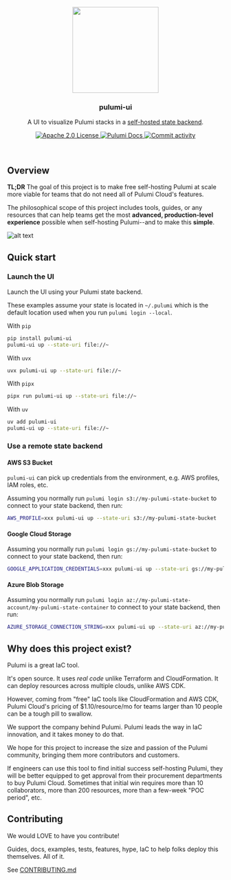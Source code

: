 <p align="center">
    <img src="https://github.com/mlops-club/pulumi-ui/blob/main/docs/pulumi-ui-logo.png?raw=true" width="200px">
    <h3 align="center">pulumi-ui</h3>
</p>

<p align="center">
  A UI to visualize Pulumi stacks in a <a href="https://www.pulumi.com/docs/concepts/state/">self-hosted state backend</a>.
</p>

<p align="center">
  <a href="https://opensource.org/licenses/Apache-2.0">
    <img src="https://img.shields.io/badge/License-Apache%202.0-blue?style=for-the-badge&logo=apache" alt="Apache 2.0 License">
  </a>
  <!-- <a href="https://gitpod.io/#https://github.com/mlops-club/pyprojen">
    <img src="https://img.shields.io/badge/Gitpod-ready--to--code-blue?style=for-the-badge&logo=gitpod" alt="Gitpod ready-to-code">
  </a> -->
  <a href="https://www.pulumi.com/docs/">
    <img src="https://img.shields.io/badge/Pulumi-8A3391?style=for-the-badge&logo=pulumi" alt="Pulumi Docs">
  </a>
  <a href="https://github.com/mlops-club/pyprojen/commits/main">
    <img src="https://img.shields.io/github/commit-activity/w/mlops-club/pulumi-ui?style=for-the-badge&logo=github" alt="Commit activity">
  </a>
  
</p>

<br/>

## Overview

**TL;DR** The goal of this project is to make free self-hosting Pulumi at scale more viable for teams that do not need all of Pulumi Cloud's features.

The philosophical scope of this project includes tools, guides, or any resources that can help teams get the most **advanced, production-level experience** possible when self-hosting Pulumi--and to make this **simple**.

![alt text](https://github.com/mlops-club/pulumi-ui/blob/main/docs/ui-preview.png?raw=true)

## Quick start

### Launch the UI

Launch the UI using your Pulumi state backend. 

These examples assume your state is located in `~/.pulumi` which is the default location used when you run `pulumi login --local`.

With `pip`

```bash
pip install pulumi-ui
pulumi-ui up --state-uri file://~
```

With `uvx`

```bash
uvx pulumi-ui up --state-uri file://~
```

With `pipx`

```bash
pipx run pulumi-ui up --state-uri file://~
```

With `uv`

```bash
uv add pulumi-ui
pulumi-ui up --state-uri file://~
```

### Use a remote state backend

#### AWS S3 Bucket

`pulumi-ui` can pick up credentials from the environment, e.g. AWS profiles, IAM roles, etc.

Assuming you normally run `pulumi login s3://my-pulumi-state-bucket` to connect to your state backend, then run:

```bash
AWS_PROFILE=xxx pulumi-ui up --state-uri s3://my-pulumi-state-bucket
```

#### Google Cloud Storage

Assuming you normally run `pulumi login gs://my-pulumi-state-bucket` to connect to your state backend, then run:

```bash
GOOGLE_APPLICATION_CREDENTIALS=xxx pulumi-ui up --state-uri gs://my-pulumi-state-bucket
```

#### Azure Blob Storage

Assuming you normally run `pulumi login az://my-pulumi-state-account/my-pulumi-state-container` to connect to your state backend, then run:

```bash
AZURE_STORAGE_CONNECTION_STRING=xxx pulumi-ui up --state-uri az://my-pulumi-state-account/my-pulumi-state-container
```

## Why does this project exist?

Pulumi is a great IaC tool. 

It's open source. It uses *real code* unlike Terraform and CloudFormation. It can deploy resources across multiple clouds, unlike AWS CDK.

However, coming from "free" IaC tools like CloudFormation and AWS CDK, Pulumi Cloud's pricing of $1.10/resource/mo for teams larger than 10 people can be a tough pill to swallow.

We support the company behind Pulumi. Pulumi leads the way in IaC innovation, and it takes money to do that. 

We hope for this project to increase the size and passion of the Pulumi community, bringing them more contributors and customers.

If engineers can use this tool to find initial success self-hosting Pulumi, they will be better equipped to get approval from their procurement departments to buy Pulumi Cloud. Sometimes that initial win requires more than 10 collaborators, more than 200 resources, more than a few-week "POC period", etc.

## Contributing

We would LOVE to have you contribute! 

Guides, docs, examples, tests, features, hype, IaC to help folks deploy this themselves. All of it.

See [CONTRIBUTING.md](./CONTRIBUTING.md)